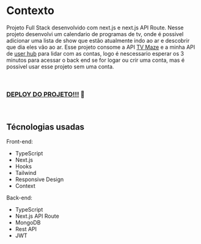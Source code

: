 # Contexto
Projeto Full Stack desenvolvido com next.js e next.js API Route. Nesse projeto desenvolvi um calendario de programas de tv, onde é possivel adicionar uma lista de show que estão atualmente indo ao ar e descobrir que dia eles vão ao ar. Esse projeto consome a API [TV Maze](https://www.tvmaze.com/api) e a minha API de [user hub](https://github.com/Arthur-Jr/user-auth) para lidar com as contas, logo é nescessario esperar os 3 minutos para acessar o back end se for logar ou crir uma conta, mas é possivel usar esse projeto sem uma conta.

<br>

### [DEPLOY DO PROJETO!!!](https://schedule-arthur-jr.vercel.app) :eyes:

<br>

## Técnologias usadas

Front-end:
  - TypeScript
  - Next.js
  - Hooks
  - Tailwind
  - Responsive Design
  - Context

Back-end:
  - TypeScript
  - Next.js API Route
  - MongoDB
  - Rest API
  - JWT

